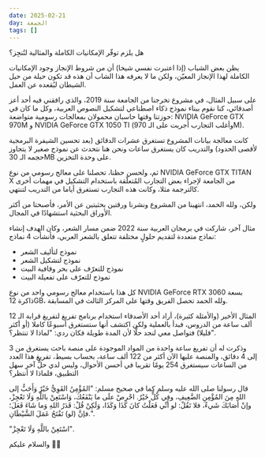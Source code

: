 ```yaml
---
date: 2025-02-21
day: الجمعة
tags: []
---
```


هل يلزم توفّر الإمكانيات الكاملة والمثالية لتُنجِز؟

يظن بعض الشباب (إذا اعتبرت نفسي شيخا) أن من شروط الإنجاز وجود الإمكانيات الكاملة لهذا الإنجاز المعيّن، ولكن ما لا يعرفه هذا الشاب أن هذه قد تكون حيلة من حيل الشيطان ليُقعده عن العمل.

على سبيل المثال، في مشروع تخرجنا من الجامعة سنة 2019، والذي رافقني فيه أحد أعز أصدقائي، كنا نقوم ببناء نموذج ذكاء اصطناعي لتشكيل النصوص العربية، وكل ما كان في حوزتنا وقتها حاسبان محمولان بمعالجات رسومية متواضعة: NVIDIA GeForce GTX 970M و NVIDIA GeForce GTX 1050 TI (وأغلب التجارب أُجريت على الـ 970M).

كانت معالجة بيانات المشروع تستغرق عشرات الدقائق (بعد تحسين الشيفرة البرمجية لأقصى الحدود) والتدريب كان يستغرق ساعات ونحن هنا نتحدث عن نموذج صغير لا يتجاوز حجمه الـ 30MB على وحدة التخزين.

ثم، ولحسن حظنا، تحصلنا على معالج رسومي من نوع NVIDIA GeForce GTX TITAN X من الجامعة لإجراء بعض التجارب المُتعلّقة باستخدام التشكيل في مهمات أخرى كالترجمة مثلا، وكانت هذه التجارب تستغرق أياما من التدريب لتنتهي.

ولكن، ولله الحمد، انتهينا من المشروع ونشرنا ورقتين بحثيتين عن الأمر، فأصبحتا من أكثر الأوراق البحثية استشهادًا في المجال.

مثال آخر، شاركت في برمجان العربية سنة 2022 ضمن مسار الشعر، وكان الهدف إنشاء نماذج متعددة لتقديم حلولٍ مختلفة تتعلق بالشعر العربي، فأنشأت 4 نماذج:
- نموذج لتأليف الشعر
- نموذج لتشكيل الشعر
- نموذج للتعرّف على بحر وقافية البيت
- نموذج للتعرّف على تفعيلة البيت

كل هذا باستخدام معالج رسومي واحد من نوع NVIDIA GeForce RTX 3060 بسعة ذاكرة 12GB، ولله الحمد تحصل الفريق وقتها على المركز الثالث في المسابقة.

المثال الأخير (والأمثلة كثيرة)، أراد أحد الأصدقاء استخدام برنامج تفريغ لتفريغ قرابة الـ 12 ألف ساعة من الدروس، فبدأ بالعملية ولكن اكتشف أنها ستستغرق أسبوعًا كاملا (أو أكثر قليلا) فتواصل معي لنجد حلًّا لأن المدة طويلة فكان ردي: "لماذا لا تنتظر؟".

وذكرت له أن تفريغ ساعة واحدة من المواد الموجودة على منصة باحث يستغرق من 3 إلى 4 دقائق، والمنصة عليها الآن أكثر من 122 ألف ساعة، بحساب بسيط، تفريغ هذا العدد من الساعات سيستغرق 254 يومًا تقريبا في أحسن الأحوال، وليس لدي حلٌّ آخر سهل التطبيق، فلماذا لا أنتظر؟

قال رسولنا صلى الله عليه وسلم كما في صحيح مسلم: "المُؤْمِنُ القَوِيُّ خَيْرٌ وَأَحَبُّ إلى اللهِ مِنَ المُؤْمِنِ الضَّعِيفِ، وفي كُلٍّ خَيْرٌ. احْرِصْ علَى ما يَنْفَعُكَ، وَاسْتَعِنْ باللَّهِ وَلَا تَعْجِزْ، وإنْ أَصَابَكَ شَيءٌ، فلا تَقُلْ: لو أَنِّي فَعَلْتُ كانَ كَذَا وَكَذَا، وَلَكِنْ قُلْ: قَدَرُ اللهِ وَما شَاءَ فَعَلَ؛ فإنَّ (لو) تَفْتَحُ عَمَلَ الشَّيْطَانِ.".

"اسْتَعِنْ باللَّهِ وَلَا تَعْجِزْ".

والسلام عليكم 👋🏻
